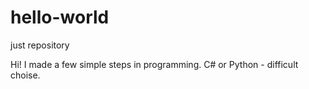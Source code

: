 # hello-world
just repository

Hi!
I made a few simple steps in programming. C# or Python - difficult choise.
